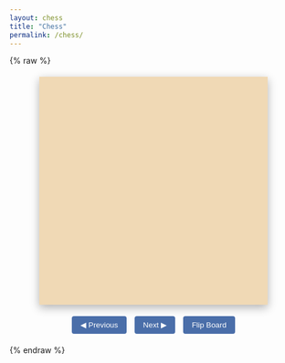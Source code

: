 ```yaml
---
layout: chess
title: "Chess"
permalink: /chess/
---
```


{% raw %}
<!-- Chessboard container -->
<div id="chessboard" style="width: 400px; height: 400px; margin: 20px auto;"></div>

<!-- Controls -->
<div style="text-align: center; margin: 20px;">
  <button id="prev-move">◀ Previous</button>
  <button id="next-move">Next ▶</button>
  <button id="flip-board">Flip Board</button>
</div>

<!-- Load dependencies -->
<script src="https://code.jquery.com/jquery-3.6.0.min.js"></script>
<link rel="stylesheet" href="https://cdnjs.cloudflare.com/ajax/libs/chessboard-js/1.0.0/chessboard-1.0.0.min.css">
<script src="https://cdnjs.cloudflare.com/ajax/libs/chess.js/0.12.0/chess.min.js"></script>
<script src="https://cdnjs.cloudflare.com/ajax/libs/chessboard-js/1.0.0/chessboard-1.0.0.min.js"></script>

<script>
$(document).ready(function() {
  // Initialize board with proper piece images
  const board = Chessboard('chessboard', {
    position: 'start',
    draggable: true,
    pieceTheme: 'https://cdnjs.cloudflare.com/ajax/libs/chessboard-js/1.0.0/img/chesspieces/wikipedia/{piece}.png',
    showErrors: 'console'
  });

  // Initialize game
  const game = new Chess();
  let currentMove = -1;
  const moves = [];

  // Load your game
  const pgn = [
    '[Event "SolitaryLife1 vs. wweaamm"]',
    '1. e4 e5 2. Nf3 Nc6 3. c3 Nf6 4. Qa4 d5 5. exd5 Nxd5 6. d4 Bd6 7. dxe5 Bxe5',
    '8. Nxe5 Qe7 9. Qe4 Nxe5 10. Qxd5 Nf3+ 11. Kd1 Qe1+ 12. Kc2 Bf5+ 13. Qxf5 Qxf2+',
    '14. Nd2 Rd8 15. Qxf3 Rxd2+ 16. Bxd2 Qxf3 17. gxf3 1-0'
  ].join('\n');

  if (game.load_pgn(pgn)) {
    moves.push(...game.history({verbose: true}));
    updateBoard();
  } else {
    console.error("PGN loading failed");
  }

  // Navigation functions
  function updateBoard() {
    const tempGame = new Chess();
    for (let i = 0; i <= currentMove; i++) {
      tempGame.move(moves[i]);
    }
    board.position(tempGame.fen());
  }

  $('#prev-move').click(() => {
    if (currentMove > -1) currentMove--;
    updateBoard();
  });

  $('#next-move').click(() => {
    if (currentMove < moves.length - 1) currentMove++;
    updateBoard();
  });

  $('#flip-board').click(() => board.flip());
});
</script>

<style>
/* Board styling */
#chessboard {
  box-shadow: 0 5px 15px rgba(0,0,0,0.3);
  background-color: #f0d9b5;
}

/* Button styling */
button {
  padding: 8px 15px;
  margin: 0 5px;
  background: #4a6ea9;
  color: white;
  border: none;
  border-radius: 4px;
  cursor: pointer;
}
button:hover {
  background: #3a5a8a;
}
</style>
{% endraw %}